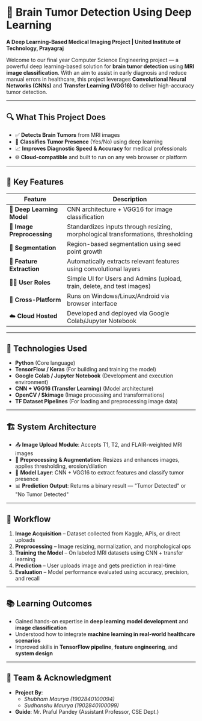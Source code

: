# 🧠 Brain Tumor Detection Using Deep Learning  
**A Deep Learning-Based Medical Imaging Project | United Institute of Technology, Prayagraj**

Welcome to our final year Computer Science Engineering project — a powerful deep learning-based solution for **brain tumor detection** using **MRI image classification**. With an aim to assist in early diagnosis and reduce manual errors in healthcare, this project leverages **Convolutional Neural Networks (CNNs)** and **Transfer Learning (VGG16)** to deliver high-accuracy tumor detection.

---

## 🔍 What This Project Does

- ✅ **Detects Brain Tumors** from MRI images
- 🔎 **Classifies Tumor Presence** (Yes/No) using deep learning
- 📈 **Improves Diagnostic Speed & Accuracy** for medical professionals
- 🌐 **Cloud-compatible** and built to run on any web browser or platform

---

## 📌 Key Features

| Feature                         | Description |
|-------------------------------|-------------|
| 🧬 **Deep Learning Model**    | CNN architecture + VGG16 for image classification |
| 🧹 **Image Preprocessing**    | Standardizes inputs through resizing, morphological transformations, thresholding |
| 🧠 **Segmentation**           | Region-based segmentation using seed point growth |
| 🧪 **Feature Extraction**     | Automatically extracts relevant features using convolutional layers |
| 🧑‍⚕️ **User Roles**           | Simple UI for Users and Admins (upload, train, delete, and test images) |
| 📱 **Cross-Platform**         | Runs on Windows/Linux/Android via browser interface |
| ☁️ **Cloud Hosted**          | Developed and deployed via Google Colab/Jupyter Notebook |

---

## 🧪 Technologies Used

- **Python** (Core language)
- **TensorFlow / Keras** (For building and training the model)
- **Google Colab / Jupyter Notebook** (Development and execution environment)
- **CNN + VGG16 (Transfer Learning)** (Model architecture)
- **OpenCV / Skimage** (Image processing and transformations)
- **TF Dataset Pipelines** (For loading and preprocessing image data)

---

## 🏗️ System Architecture

- 📤 **Image Upload Module**: Accepts T1, T2, and FLAIR-weighted MRI images
- 🔁 **Preprocessing & Augmentation**: Resizes and enhances images, applies thresholding, erosion/dilation
- 🧠 **Model Layer**: CNN + VGG16 to extract features and classify tumor presence
- 📊 **Prediction Output**: Returns a binary result — "Tumor Detected" or "No Tumor Detected"

---

## 🧩 Workflow

1. **Image Acquisition** – Dataset collected from Kaggle, APIs, or direct uploads  
2. **Preprocessing** – Image resizing, normalization, and morphological ops  
3. **Training the Model** – On labeled MRI datasets using CNN + transfer learning  
4. **Prediction** – User uploads image and gets prediction in real-time  
5. **Evaluation** – Model performance evaluated using accuracy, precision, and recall  

---

## 📚 Learning Outcomes

- Gained hands-on expertise in **deep learning model development** and **image classification**
- Understood how to integrate **machine learning in real-world healthcare scenarios**
- Improved skills in **TensorFlow pipeline**, **feature engineering**, and **system design**

---

## 👥 Team & Acknowledgment

- **Project By**:  
  - *Shubham Maurya (1902840100094)*  
  - *Sudhanshu Maurya (1902840100099)*  
- **Guide**: Mr. Praful Pandey (Assistant Professor, CSE Dept.)


